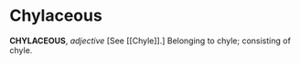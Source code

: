 # Chylaceous

**CHYLACEOUS**, _adjective_ \[See [[Chyle]].\] Belonging to chyle; consisting of chyle.